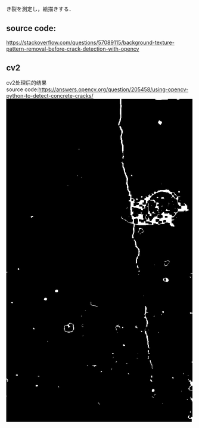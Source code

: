 ##
き裂を測定し，絵描きする．


## source code:
https://stackoverflow.com/questions/57089115/background-texture-pattern-removal-before-crack-detection-with-opencv

## cv2
cv2处理后的结果  
source code:https://answers.opencv.org/question/205458/using-opencv-python-to-detect-concrete-cracks/
![](result.png)
